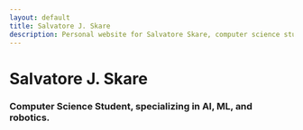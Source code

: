 ```yaml
---
layout: default
title: Salvatore J. Skare
description: Personal website for Salvatore Skare, computer science student
---
```


# Salvatore J. Skare
### Computer Science Student, specializing in AI, ML, and robotics.
